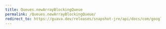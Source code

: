 ```yaml
---
title: Queues.newArrayBlockingQueue
permalink: /Queues.newArrayBlockingQueue/
redirect_to: https://guava.dev/releases/snapshot-jre/api/docs/com/google/common/collect/Queues.html#newArrayBlockingQueue-int-
---
```

